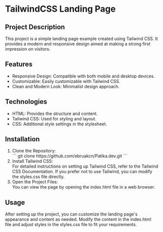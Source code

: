 # TailwindCSS Landing Page
## Project Description
<p>This project is a simple landing page example created using Tailwind CSS. It provides a modern and responsive design aimed at making a strong first impression on visitors.
</p>

## Features
<ul> <li>Responsive Design: Compatible with both mobile and desktop devices.</li>
<li> Customizable: Easily customizable with Tailwind CSS.</li>
<li>Clean and Modern Look: Minimalist design approach.</li>
</ul>

## Technologies
<ul>
  <li>HTML: Provides the structure and content.</li>
<li>Tailwind CSS: Used for styling and layout.</li>
<li>CSS: Additional style settings in the stylesheet.</li>
</ul>

## Installation
<ol> 
  <li>Clone the Repository:</li>
  ```
  git clone https://github.com/ebruakcn/Patika.dev.git
```


<li> Install Tailwind CSS:</li>
For detailed instructions on setting up Tailwind CSS, refer to the Tailwind CSS Documentation. If you prefer not to use Tailwind, you can modify the styles.css file directly.

<li>Open the Project Files:</li>
You can view the page by opening the index.html file in a web browser.</ol>

## Usage
After setting up the project, you can customize the landing page's appearance and content as needed. Modify the content in the index.html file and adjust styles in the styles.css file to fit your requirements.
